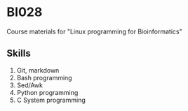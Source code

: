 # BI028
Course materials for "Linux programming for Bioinformatics"

## Skills
1. Git, markdown
2. Bash programming
3. Sed/Awk
4. Python programming
5. C System programming
